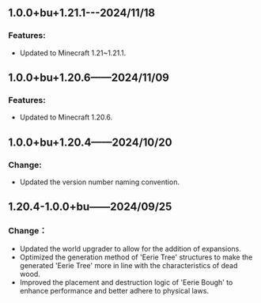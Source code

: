 ## 1.0.0+bu+1.21.1---2024/11/18

### Features:

- Updated to Minecraft 1.21~1.21.1.

## 1.0.0+bu+1.20.6——2024/11/09

### Features:

- Updated to Minecraft 1.20.6.

## 1.0.0+bu+1.20.4——2024/10/20

### Change:

- Updated the version number naming convention.

## 1.20.4-1.0.0+bu——2024/09/25

### Change：

- Updated the world upgrader to allow for the addition of expansions.
- Optimized the generation method of 'Eerie Tree' structures to make the generated 'Eerie Tree' more in line with the
  characteristics of dead wood.
- Improved the placement and destruction logic of 'Eerie Bough' to enhance performance and better adhere to
  physical laws.